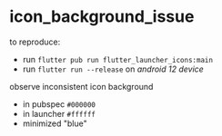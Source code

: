 # icon_background_issue

to reproduce:

- run `flutter pub run flutter_launcher_icons:main`
- run `flutter run --release` on *android 12 device*

observe inconsistent icon background 

- in pubspec `#000000`
- in launcher `#ffffff`
- minimized "blue"